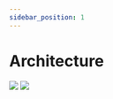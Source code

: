 ```yaml
---
sidebar_position: 1
---
```


# Architecture

<img src="/img/architecture.png"/>

<img src="/img/backend.png"/>


